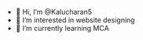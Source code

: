 - 👋 Hi, I’m @Kalucharan5
- 👀 I’m interested in website designing
- 🌱 I’m currently learning MCA

<!---
Kalucharan5/Kalucharan5 is a ✨ special ✨ repository because its `README.md` (this file) appears on your GitHub profile.
You can click the Preview link to take a look at your changes.
--->
